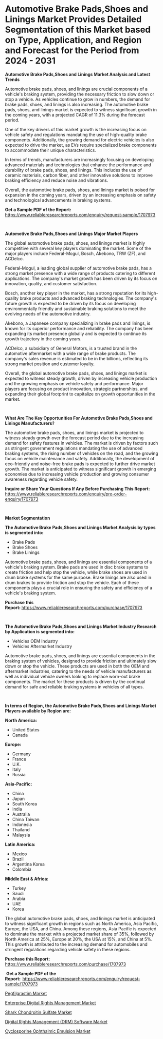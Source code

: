<p><h1>Automotive Brake Pads,Shoes and Linings Market Provides Detailed Segmentation of this Market based on Type, Application, and Region and Forecast for the Period from 2024 - 2031</h1></p><p><strong>Automotive Brake Pads,Shoes and Linings Market Analysis and Latest Trends</strong></p>
<p><p>Automotive brake pads, shoes, and linings are crucial components of a vehicle's braking system, providing the necessary friction to slow down or stop a vehicle. As vehicles continue to grow in numbers, the demand for brake pads, shoes, and linings is also increasing. The automotive brake pads, shoes, and linings market is expected to witness significant growth in the coming years, with a projected CAGR of 11.3% during the forecast period.</p><p>One of the key drivers of this market growth is the increasing focus on vehicle safety and regulations mandating the use of high-quality brake components. Additionally, the growing demand for electric vehicles is also expected to drive the market, as EVs require specialized brake components to accommodate their unique characteristics.</p><p>In terms of trends, manufacturers are increasingly focusing on developing advanced materials and technologies that enhance the performance and durability of brake pads, shoes, and linings. This includes the use of ceramic materials, carbon fiber, and other innovative solutions to improve braking efficiency and reduce noise and vibrations.</p><p>Overall, the automotive brake pads, shoes, and linings market is poised for expansion in the coming years, driven by an increasing emphasis on safety and technological advancements in braking systems.</p></p>
<p><strong>Get a Sample PDF of the Report:&nbsp;</strong> <a href="https://www.reliableresearchreports.com/enquiry/request-sample/1707973">https://www.reliableresearchreports.com/enquiry/request-sample/1707973</a></p>
<p>&nbsp;</p>
<p><strong>Automotive Brake Pads,Shoes and Linings Major Market Players</strong></p>
<p><p>The global automotive brake pads, shoes, and linings market is highly competitive with several key players dominating the market. Some of the major players include Federal-Mogul, Bosch, Akebono, TRW (ZF), and ACDelco.</p><p>Federal-Mogul, a leading global supplier of automotive brake pads, has a strong market presence with a wide range of products catering to different applications. The company's market growth has been driven by its focus on innovation, quality, and customer satisfaction.</p><p>Bosch, another key player in the market, has a strong reputation for its high-quality brake products and advanced braking technologies. The company's future growth is expected to be driven by its focus on developing environmentally friendly and sustainable braking solutions to meet the evolving needs of the automotive industry.</p><p>Akebono, a Japanese company specializing in brake pads and linings, is known for its superior performance and reliability. The company has been expanding its market presence globally and is expected to continue its growth trajectory in the coming years.</p><p>ACDelco, a subsidiary of General Motors, is a trusted brand in the automotive aftermarket with a wide range of brake products. The company's sales revenue is estimated to be in the billions, reflecting its strong market position and customer loyalty.</p><p>Overall, the global automotive brake pads, shoes, and linings market is expected to witness steady growth, driven by increasing vehicle production and the growing emphasis on vehicle safety and performance. Major players are focusing on product innovation, strategic partnerships, and expanding their global footprint to capitalize on growth opportunities in the market.</p></p>
<p>&nbsp;</p>
<p><strong>What Are The Key Opportunities For Automotive Brake Pads,Shoes and Linings Manufacturers?</strong></p>
<p><p>The automotive brake pads, shoes, and linings market is projected to witness steady growth over the forecast period due to the increasing demand for safety features in vehicles. The market is driven by factors such as stringent government regulations mandating the use of advanced braking systems, the rising number of vehicles on the road, and the growing focus on vehicle maintenance and safety. Additionally, the development of eco-friendly and noise-free brake pads is expected to further drive market growth. The market is anticipated to witness significant growth in emerging economies due to increasing vehicle production and growing consumer awareness regarding vehicle safety.</p></p>
<p><strong>Inquire or Share Your Questions If Any Before Purchasing This Report:</strong> <a href="https://www.reliableresearchreports.com/enquiry/pre-order-enquiry/1707973">https://www.reliableresearchreports.com/enquiry/pre-order-enquiry/1707973</a></p>
<p>&nbsp;</p>
<p><strong>Market Segmentation</strong></p>
<p><strong>The Automotive Brake Pads,Shoes and Linings Market Analysis by types is segmented into:</strong></p>
<p><ul><li>Brake Pads</li><li>Brake Shoes</li><li>Brake Linings</li></ul></p>
<p><p>Automotive brake pads, shoes, and linings are essential components of a vehicle's braking system. Brake pads are used in disc brake systems to create friction and help stop the vehicle, while brake shoes are used in drum brake systems for the same purpose. Brake linings are also used in drum brakes to provide friction and stop the vehicle. Each of these components plays a crucial role in ensuring the safety and efficiency of a vehicle's braking system.</p></p>
<p><strong>Purchase this Report:&nbsp;</strong><a href="https://www.reliableresearchreports.com/purchase/1707973">https://www.reliableresearchreports.com/purchase/1707973</a></p>
<p>&nbsp;</p>
<p><strong>The Automotive Brake Pads,Shoes and Linings Market Industry Research by Application is segmented into:</strong></p>
<p><ul><li>Vehicles OEM Industry</li><li>Vehicles Aftermarket Industry</li></ul></p>
<p><p>Automotive brake pads, shoes, and linings are essential components in the braking system of vehicles, designed to provide friction and ultimately slow down or stop the vehicle. These products are used in both the OEM and aftermarket industries, catering to the needs of vehicle manufacturers as well as individual vehicle owners looking to replace worn-out brake components. The market for these products is driven by the continual demand for safe and reliable braking systems in vehicles of all types.</p></p>
<p>&nbsp;</p>
<p><strong>In terms of Region, the Automotive Brake Pads,Shoes and Linings Market Players available by Region are:</strong></p>
<p>
    <p> <strong> North America: </strong>
        <ul>
            <li>United States</li>
            <li>Canada</li>
        </ul>
        </p> 
    <p> <strong> Europe: </strong>
        <ul>
            <li>Germany</li>
            <li>France</li>
            <li>U.K.</li>
            <li>Italy</li>
            <li>Russia</li>
        </ul>
        </p> 
    <p> <strong> Asia-Pacific: </strong>
        <ul>
            <li>China</li>
            <li>Japan</li>
            <li>South Korea</li>
            <li>India</li>
            <li>Australia</li>
            <li>China Taiwan</li>
            <li>Indonesia</li>
            <li>Thailand</li>
            <li>Malaysia</li>
        </ul>
        </p> 
    <p> <strong> Latin America: </strong>
        <ul>
            <li>Mexico</li>
            <li>Brazil</li>
            <li>Argentina Korea</li>
            <li>Colombia</li>
        </ul>
        </p> 
    <p> <strong> Middle East & Africa: </strong>
        <ul>
            <li>Turkey</li>
            <li>Saudi</li>
            <li>Arabia</li>
            <li>UAE</li>
            <li>Korea</li>
        </ul>
    </p>
    </p>
<p><p>The global automotive brake pads, shoes, and linings market is anticipated to witness significant growth in regions such as North America, Asia Pacific, Europe, the USA, and China. Among these regions, Asia Pacific is expected to dominate the market with a projected market share of 35%, followed by North America at 25%, Europe at 20%, the USA at 15%, and China at 5%. This growth is attributed to the increasing demand for automobiles and stringent regulations regarding vehicle safety in these regions.</p></p>
<p><strong>Purchase this Report: </strong><a href="https://www.reliableresearchreports.com/purchase/1707973">https://www.reliableresearchreports.com/purchase/1707973</a></p>
<p>&nbsp;<strong>Get a Sample PDF of the Report:&nbsp;&nbsp;</strong><a href="https://www.reliableresearchreports.com/enquiry/request-sample/1707973">https://www.reliableresearchreports.com/enquiry/request-sample/1707973</a></p>
<p><strong></strong></p>
<p><p><a href="https://medium.com/@v25590012/analyzing-pegfilgrastim-market-global-industry-perspective-and-forecast-2024-to-2031-8e5c636b8ff3">Pegfilgrastim Market</a></p><p><a href="https://github.com/laholand/Market-Research-Report-List-2/blob/main/enterprise-digital-rights-management-market.md">Enterprise Digital Rights Management Market</a></p><p><a href="https://medium.com/@madiemoore67546/shark-chondroitin-sulfate-market-outlook-industry-overview-and-forecast-2024-to-2031-381977eba516">Shark Chondroitin Sulfate Market</a></p><p><a href="https://github.com/jhcraigie/Market-Research-Report-List-2/blob/main/digital-rights-management-drm-software-market.md">Digital Rights Management (DRM) Software Market</a></p><p><a href="https://medium.com/@v25590012/cyclosporine-ophthalmic-emulsion-market-the-key-to-successful-business-strategy-forecast-till-2031-e6b44da93e4a">Cyclosporine Ophthalmic Emulsion Market</a></p></p>